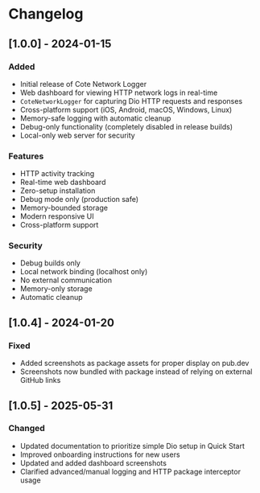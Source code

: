 # Changelog

## [1.0.0] - 2024-01-15

### Added
- Initial release of Cote Network Logger
- Web dashboard for viewing HTTP network logs in real-time
- `CoteNetworkLogger` for capturing Dio HTTP requests and responses
- Cross-platform support (iOS, Android, macOS, Windows, Linux)
- Memory-safe logging with automatic cleanup
- Debug-only functionality (completely disabled in release builds)
- Local-only web server for security

### Features
- HTTP activity tracking
- Real-time web dashboard
- Zero-setup installation
- Debug mode only (production safe)
- Memory-bounded storage
- Modern responsive UI
- Cross-platform support

### Security
- Debug builds only
- Local network binding (localhost only)
- No external communication
- Memory-only storage
- Automatic cleanup 

## [1.0.4] - 2024-01-20

### Fixed
- Added screenshots as package assets for proper display on pub.dev
- Screenshots now bundled with package instead of relying on external GitHub links 

## [1.0.5] - 2025-05-31

### Changed
- Updated documentation to prioritize simple Dio setup in Quick Start
- Improved onboarding instructions for new users
- Updated and added dashboard screenshots
- Clarified advanced/manual logging and HTTP package interceptor usage 